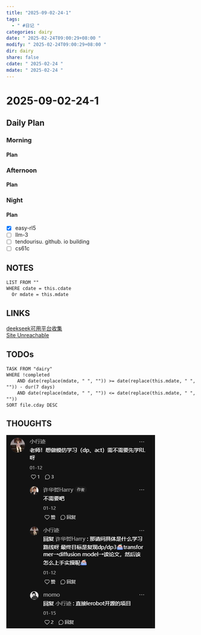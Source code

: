 ```yaml
---
title: "2025-09-02-24-1"
tags:
  - " #日记 "
categories: dairy
date: " 2025-02-24T09:00:29+08:00 "
modify: " 2025-02-24T09:00:29+08:00 "
dir: dairy
share: false
cdate: " 2025-02-24 "
mdate: " 2025-02-24 "
---
```


# 2025-09-02-24-1

## Daily Plan

### Morning

#### Plan

### Afternoon

#### Plan

### Night

#### Plan

- [x] easy-rl5
- [ ] llm-3
- [ ] tendourisu. github. io building
- [ ] cs61c

## NOTES

```dataview
LIST FROM "" 
WHERE cdate = this.cdate
  Or mdate = this.mdate
```

## LINKS

[deekseek可用平台收集](https://qi5yed2a7tg.feishu.cn/sheets/MHF4sJBXzh0pBNtTixCcTLNlnRv)  
[Site Unreachable](https://zhuanlan.zhihu.com/p/8050878695)

## TODOs

```dataview
TASK FROM "dairy" 
WHERE !completed 
	AND date(replace(mdate, " ", "")) >= date(replace(this.mdate, " ", "")) - dur(7 days) 
	AND date(replace(mdate, " ", "")) <= date(replace(this.mdate, " ", ""))
SORT file.cday DESC
```

## THOUGHTS

![image.png](https://raw.githubusercontent.com/Tendourisu/images/master/202502240915727.png)
